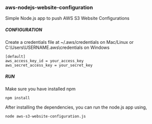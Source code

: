 ### aws-nodejs-website-configuration
Simple Node.js app to push AWS S3 Website Configurations

##### CONFIGURATION
Create a credentials file at ~/.aws/credentials on Mac/Linux or C:\Users\USERNAME\.aws\credentials on Windows

```
[default]
aws_access_key_id = your_access_key
aws_secret_access_key = your_secret_key
```

##### RUN
Make sure you have installed npm 
```
npm install
```

After installing the dependencies, you can run the node.js app using,
```
node aws-s3-website-configuration.js

